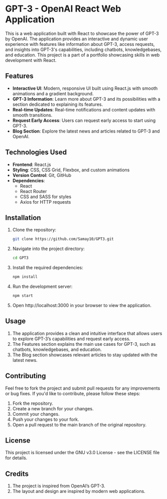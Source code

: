 # GPT-3 - OpenAI React Web Application

This is a web application built with React to showcase the power of GPT-3 by OpenAI. The application provides an interactive and dynamic user experience with features like information about GPT-3, access requests, and insights into GPT-3's capabilities, including chatbots, knowledgebases, and education. This project is a part of a portfolio showcasing skills in web development with React.

## Features

- **Interactive UI**: Modern, responsive UI built using React.js with smooth animations and a gradient background.
- **GPT-3 Information**: Learn more about GPT-3 and its possibilities with a section dedicated to explaining its features.
- **Real-time Updates**: Real-time notifications and content updates with smooth transitions.
- **Request Early Access**: Users can request early access to start using GPT-3.
- **Blog Section**: Explore the latest news and articles related to GPT-3 and OpenAI.

## Technologies Used

- **Frontend**: React.js
- **Styling**: CSS, CSS Grid, Flexbox, and custom animations
- **Version Control**: Git, GitHub
- **Dependencies**:
  - React
  - React Router
  - CSS and SASS for styles
  - Axios for HTTP requests

## Installation

1. Clone the repository:
   ```bash
   git clone https://github.com/Samay10/GPT3.git
2. Navigate into the project directory:
   ```bash
   cd GPT3
3. Install the required dependencies:
   ```bash
   npm install
4. Run the development server:
   ```bash
   npm start
5. Open http://localhost:3000 in your browser to view the application.

## Usage
1. The application provides a clean and intuitive interface that allows users to explore GPT-3’s capabilities and request early access.
2. The Features section explains the main use cases for GPT-3, such as chatbots, knowledgebases, and education.
3. The Blog section showcases relevant articles to stay updated with the latest news.
   
## Contributing
Feel free to fork the project and submit pull requests for any improvements or bug fixes. If you'd like to contribute, please follow these steps:
1. Fork the repository.
2. Create a new branch for your changes.
3. Commit your changes.
4. Push your changes to your fork.
5. Open a pull request to the main branch of the original repository.
   
## License
This project is licensed under the GNU v3.0 License - see the LICENSE file for details.

## Credits
1. The project is inspired from OpenAI’s GPT-3.
2. The layout and design are inspired by modern web applications.
